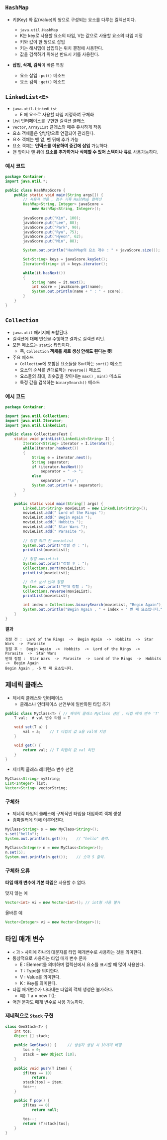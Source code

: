 ## `HashMap`

+ 키(Key) 와 값(Value)의 쌍으로 구성되는 요소를 다루는 컬렉션이다.
    + `java.util.HashMap`
    + K는 key로 사용할 요소의 타입, V는 값으로 사용할 요소의 타입 지정
    + 키와 값이 한 쌍으로 삽입
    + 키는 해시맵에 삽입되는 위치 결정에 사용한다.
    + 값을 검색하기 위해선 반드시 키를 사용한다.

+ **삽입, 삭제, 검색**이 빠른 특징
    + 요소 삽입 : `put()` 메소드
    + 요소 검색 : `get()` 메소드 

## `LinkedList<E>`

+ `java.util.LinkedList`
    + E 에 요소로 사용할 타입 지정하여 구체화
+ List 인터페이스를 구현한 컬렉션 클래스
+ `Vector`, `ArrayList` 클래스와 매우 유사하게 작동
+ 요소 객체들은 양방향으로 연결되어 관리된다.
+ 요소 객체는 맨 앞, 맨 뒤에 추가 가능
+ 요소 객체는 **인덱스를 이용하여 중간에 삽입** 가능하다.
+ 맨 앞이나 맨 뒤에 **요소를 추가하거나 삭제할 수 있어 스택이나 큐**로 사용가능하다.

### 예시 코드

```java
package Container;
import java.util.*;

public class HashMapScore {
    public static void main(String args[]) {
        // 사용자 이름 , 점수 기록 HashMap 컬렉션
        HashMap<String, Integer> javaScore = 
            new HashMap<String, Integer>();
        
        javaScore.put("Kim", 100);
        javaScore.put("Lee", 88);
        javaScore.put("Park", 90);
        javaScore.put("Ryu", 75);
        javaScore.put("Hyeon", 62);
        javaScore.put("Min", 88);

        System.out.println("HashMap의 요소 개수 : " + javaScore.size());

        Set<String> keys = javaScore.keySet();
        Iterator<String> it = keys.iterator();

        while(it.hasNext())
        {
            String name = it.next();
            int score = javaScore.get(name);
            System.out.println(name + " : " + score);
        }
    }
}
```

## `Collection`

+ `java.util` 패키지에 포함된다.
+ 컬렉션에 대해 연산을 수행하고 결과로 컬렉션 리턴.
+ 모든 메소드는 `static` 타입이다.
    + 즉, `Collection` **객체를 새로 생성 안해도 된다는 뜻**!
+ 주요 메소드
    + `Collection`에 포함된 요소들을 Sort하는 `sort()` 메소드
    + 요소의 순서를 반대로하는 `reverse()` 메소드
    + 요소들의 최대, 최솟값을 찾아내는 `max()` , `min()` 메소드
    + 특정 값을 검색하는 `binarySearch()` 메소드

### 예시 코드

```java
package Container;

import java.util.Collections;
import java.util.Iterator;
import java.util.LinkedList;

public class CollectionsTest {
    static void printList(LinkedList<String> I) {
        Iterator<String> iterator = I.iterator();
        while(iterator.hasNext())
        {
            String e = iterator.next();
            String separator;
            if (iterator.hasNext())
                separator = " -> ";
            else
                separator = "\n";
            System.out.print(e + separator);
        }
    }

    public static void main(String[] args) {
        LinkedList<String> movieList = new LinkedList<String>();
        movieList.add(" Lord of the Rings ");
        movieList.add(" Begin Again ");
        movieList.add(" Hobbits ");
        movieList.add(" Star Wars ");
        movieList.add(" Parasite ");
        
        // 정렬 하기 전 movieList
        System.out.print("정렬 전 : ");
        printList(movieList);

        // 정렬 movieList
        System.out.print("정렬 후 : ");
        Collections.sort(movieList);
        printList(movieList);

        // 요소 순서 반대 정렬
        System.out.print("반대 정렬 : ");
        Collections.reverse(movieList);
        printList(movieList);

        int index = Collections.binarySearch(movieList, "Begin Again");
        System.out.println("Begin Again , " + index + " 번 째 요소입니다.");
    }
}
```
**결과**
```
정렬 전 :  Lord of the Rings  ->  Begin Again  ->  Hobbits  ->  Star Wars  ->  Parasite 
정렬 후 :  Begin Again  ->  Hobbits  ->  Lord of the Rings  ->  Parasite  ->  Star Wars        
반대 정렬 :  Star Wars  ->  Parasite  ->  Lord of the Rings  ->  Hobbits  ->  Begin Again      
Begin Again , -6 번 째 요소입니다.
```

## 제네릭 클래스

+ 제네릭 클래스와 인터페이스
    + 클래스나 인터페이스 선언부에 일반화된 타입 추가

```java
public class MyClass<T> { // 제네릭 클래스 MyClass 선언 , 타입 매개 변수 'T'
    T val;  # val 변수 타입 = T

    void set(T a) {
        val = a;    // T 타입의 값 a을 val에 지정
    }

    void get() {
        return val; // T 타입의 값 val 리턴
    }
}
```
+ 제네릭 클래스 레퍼런스 변수 선언
```java
MyClass<String> myString;
List<Integer> list;
Vector<String> vectorString;
```

### 구체화
+ 제네릭 타입의 클래스에 구체적인 타입을 대입하여 객체 생성
+ 컴파일러에 의해 이루어진다.

```java
MyClass<String> s = new MyClass<String>();
s.set("hello");
System.out.println(s.get());    // "hello" 출력.

MyClass<Integer> n = new MyClass<Integer>();
n.set(5);
System.out.println(n.get());    // 숫자 5 출력.
```

### 구체화 오류

**타입 매개 변수에 기본 타입**은 사용할 수 없다.

맞지 않는 예
```java
Vector<int> vi = new Vector<int>(); // int형 사용 불가
```
올바른 예
```java
Vector<Integer> vi = new Vector<Integer>();
```
## 타입 매개 변수

+ `<` 과 `>` 사이에 하나의 대문자를 타입 매개변수로 사용하는 것을 의미한다.
+ 통상적으로 사용하는 타입 매개 변수 문자
    + E : Element를 의미하며 컬렉션에서 요소를 표시할 때 많이 사용한다.
    + T : Type을 의미한다.
    + V : Value를 의미한다.
    + K : Key를 의미한다.
+ 타입 매개변수가 나타내는 타입의 객체 생성은 불가하다.
    + 예) T a = new T();
+ 어떤 문자도 매개 변수로 사용 가능하다.

### 제네릭으로 `Stack` 구현

```java
class GenStack<T> {
    int tos;
    Object [] stack;
    
    public GenStack() {     // 생성자 생성 시 10개의 배열
        tos = 0;
        stack = new Object [10];
    }
    
    public void push(T item) {
        if(tos == 10)
            return;
        stack[tos] = item;
        tos++;
    }

    public T pop() {
        if(tos == 0)
            return null;
        
        tos--;
        return (T)stack[tos];
    }
}
```

